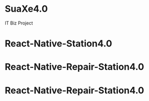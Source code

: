# SuaXe4.0
IT Biz Project
# React-Native-Station4.0
# React-Native-Repair-Station4.0
# React-Native-Repair-Station4.0
